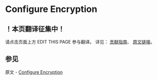 # Configure Encryption

## ！本页翻译征集中！

请点击页面上方 EDIT THIS PAGE 参与翻译。
详见：
[贡献指南]( https://github.com/JinMuInfo/MongoDB-Manual-zh/blob/master/CONTRIBUTING.md )、
[原文链接](  https://docs.mongodb.com/manual/tutorial/configure-encryption/  )。

## 参见

原文 - [Configure Encryption]( https://docs.mongodb.com/manual/tutorial/configure-encryption/ )

